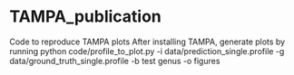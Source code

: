 # TAMPA_publication
Code to reproduce TAMPA plots
After installing TAMPA, generate plots by running
python code/profile_to_plot.py -i data/prediction_single.profile -g data/ground_truth_single.profile -b test genus -o figures


